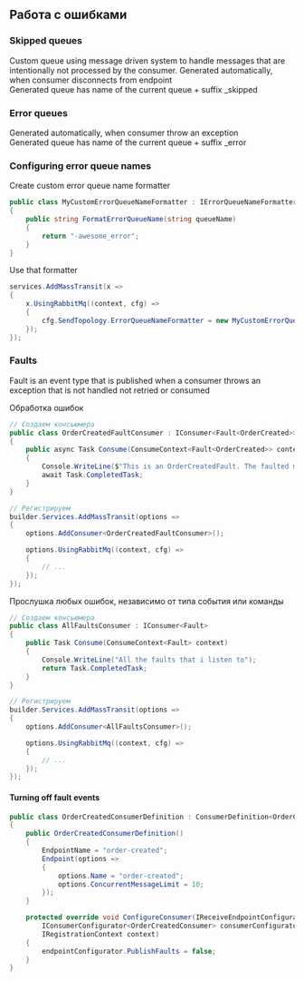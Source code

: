 ## Работа с ошибками

### Skipped queues

Custom queue using message driven system to handle messages that are intentionally not processed by the consumer. Generated automatically, when consumer disconnects from endpoint \
Generated queue has name of the current queue + suffix _skipped

### Error queues

Generated automatically, when consumer throw an exception \
Generated queue has name of the current queue + suffix _error

### Configuring error queue names

Create custom error queue name formatter

```C#
public class MyCustomErrorQueueNameFormatter : IErrorQueueNameFormatter
{
    public string FormatErrorQueueName(string queueName)
    {
        return "-awesome_error";
    }
}
```

Use that formatter

```C#
services.AddMassTransit(x =>
{
    x.UsingRabbitMq((context, cfg) =>
    {
        cfg.SendTopology.ErrorQueueNameFormatter = new MyCustomErrorQueueNameFormatter();
    });
});
```

### Faults

Fault is an event type that is published when a consumer throws an exception that is not handled not retried or consumed

Обработка ошибок

```C#
// Создаем консьюмера
public class OrderCreatedFaultConsumer : IConsumer<Fault<OrderCreated>>
{
    public async Task Consume(ConsumeContext<Fault<OrderCreated>> context)
    {
        Console.WriteLine($"This is an OrderCreatedFault. The faulted message {context.Message.Message.OrderId}");
        await Task.CompletedTask;
    }
}
```

```C#
// Регистрируем
builder.Services.AddMassTransit(options =>
{
    options.AddConsumer<OrderCreatedFaultConsumer>();

    options.UsingRabbitMq((context, cfg) =>
    {
        // ...
    });
});
```

Прослушка любых ошибок, независимо от типа события или команды

```C#
// Создаем консьюмера
public class AllFaultsConsumer : IConsumer<Fault>
{
    public Task Consume(ConsumeContext<Fault> context)
    {
        Console.WriteLine("All the faults that i listen to");
        return Task.CompletedTask;
    }
}
```

```C#
// Регистрируем
builder.Services.AddMassTransit(options =>
{
    options.AddConsumer<AllFaultsConsumer>();

    options.UsingRabbitMq((context, cfg) =>
    {
        // ...
    });
});
```

#### Turning off fault events

```C#
public class OrderCreatedConsumerDefinition : ConsumerDefinition<OrderCreatedConsumer>
{
    public OrderCreatedConsumerDefinition()
    {
        EndpointName = "order-created";
        Endpoint(options =>
        {
            options.Name = "order-created";
            options.ConcurrentMessageLimit = 10;
        });
    }

    protected override void ConfigureConsumer(IReceiveEndpointConfigurator endpointConfigurator,
        IConsumerConfigurator<OrderCreatedConsumer> consumerConfigurator,
        IRegistrationContext context)
    {
        endpointConfigurator.PublishFaults = false;
    }
}
```